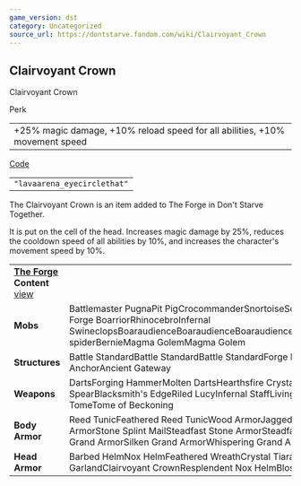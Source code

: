 ```yaml
---
game_version: dst
category: Uncategorized
source_url: https://dontstarve.fandom.com/wiki/Clairvoyant_Crown
---
```


## Clairvoyant Crown

Clairvoyant Crown

Perk

|  |
| --- |
| +25% magic damage, +10% reload speed for all abilities, +10% movement speed |

[Code](/wiki/Console "Console")

|  |
| --- |
| `"lavaarena_eyecirclethat"` |

The Clairvoyant Crown is an item added to The Forge in Don't Starve Together.

It is put on the cell of the head. Increases magic damage by 25%, reduces the cooldown speed of all abilities by 10%, and increases the character's movement speed by 10%.

|  |  |
| --- | --- |
| **[The Forge](/wiki/The_Forge "The Forge") Content** [view](/wiki/Template:The_Forge_Content "Template:The Forge Content") | |
| **Mobs** | Battlemaster PugnaPit PigCrocommanderSnortoiseScorpeonBoarillaGrand Forge BoarriorRhinocebroInfernal SwineclopsBoaraudienceBoaraudienceBoaraudienceBoaraudienceAbigailBaby spiderBernieMagma GolemMagma Golem |
| **Structures** | Battle StandardBattle StandardBattle StandardForge PortalAncient AnchorAncient Gateway |
| **Weapons** | DartsForging HammerMolten DartsHearthsfire CrystalsPith PikeSpiral SpearBlacksmith's EdgeRiled LucyInfernal StaffLiving StaffPetrifying TomeTome of Beckoning |
| **Body Armor** | Reed TunicFeathered Reed TunicWood ArmorJagged Wood ArmorSilken Wood ArmorStone Splint MailSteadfast Stone ArmorSteadfast Grand ArmorJagged Grand ArmorSilken Grand ArmorWhispering Grand Armor |
| **Head Armor** | Barbed HelmNox HelmFeathered WreathCrystal TiaraFlower HeadbandWoven GarlandClairvoyant CrownResplendent Nox HelmBlossomed Wreath |